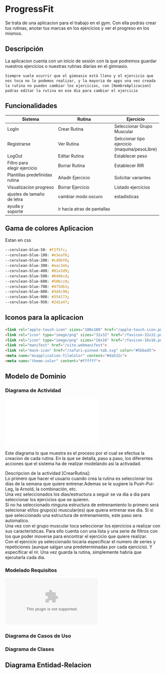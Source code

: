 # ProgressFit
Se trata de una aplicacion para el trabajo en el gym. Con ella podrás crear tus rutinas, anotar tus marcas en los ejercicios y ver el progreso en los mismos.

## Descripción
La aplicacion cuenta con un inicio de sesión con la que podremos guardar nuestros ejercicios o nuestras rutinas diarias en el gimnasio.<br>

```
Siempre suele ocurrir que el gimnasio está lleno y el ejercicio que nos toca no lo podemos realizar, y la mayoria de apps una vez creada la rutina no puedes cambiar los ejercicios, con [NombreAplicacion] podras editar la rutina en ese dia para cambiar el ejercicio
```
## Funcionalidades

|Sistema|Rutina|Ejercicio|
|--------|--------|--------|
|LogIn      |Crear Rutina|Seleccionar Grupo<br>Muscular |
|Registrarse|Ver Rutina|Selccionar tipo<br>ejercicio<br>(maquina/pesoLibre)|
|LogOut     |Editar Rutina|Establecer peso|
|Filtro para <br>elegir ejercicio|Borrar Rutina|Establecer RIR|
|Plantillas predefinidas<br>rutina|Añadir Ejercicio|Solicitar variantes|
|Visualizacion progreso|Borrar Ejercicio|Listado ejercicios|
|ajustes de tamaño<br> de letra|cambiar modo oscuro|estadisticas|
|ayuda y <br>soporte|ir hacia atras de pantallas||

## Gama de colores Aplicacion

Estan en css
```css
--cerulean-blue-50: #f2f5fc;
--cerulean-blue-100: #e3eaf6;
--cerulean-blue-200: #cddbf0;
--cerulean-blue-300: #aac3e6;
--cerulean-blue-400: #81a3d9;
--cerulean-blue-500: #6486cd;
--cerulean-blue-600: #506cc0;
--cerulean-blue-700: #475db3;
--cerulean-blue-800: #3d4c90;
--cerulean-blue-900: #354173;
--cerulean-blue-950: #242a47;
```

## Iconos para la aplicacion



```html
<link rel="apple-touch-icon" sizes="180x180" href="/apple-touch-icon.png">
<link rel="icon" type="image/png" sizes="32x32" href="/favicon-32x32.png">
<link rel="icon" type="image/png" sizes="16x16" href="/favicon-16x16.png">
<link rel="manifest" href="/site.webmanifest">
<link rel="mask-icon" href="/safari-pinned-tab.svg" color="#5bbad5">
<meta name="msapplication-TileColor" content="#da532c">
<meta name="theme-color" content="#ffffff">
```




## Modelo de Dominio
### Diagrama de Actividad
![CrearRutina](./model/Crear%20Rutina.pdf)

Este diagrama lo que muestra es el proceso por el cual se efectua la creacion de cada rutina. En la que se detalla, paso a paso, los diferentes acciones que el sistema ha de realizar modelando asi la activadad.

Descripcion de la actividad [CrearRutina]:
<br>Lo primero que hacer el usuario cuando crea la rutina es seleccionar los dias de la semana que quiere entrenar.Ademas se le sugiere la Push-Pul-Leg, la Arnold, la combinación, etc.<br>
Una vez seleccionados los dias/estructura a seguir se va dia a dia para seleccionar los ejercicios que se quieren.<br>
Si no ha seleccionado ninguna estructura de entrenamiento lo primero será selecionar el/los grupo(s) muscular(es) que quiera entrenar ese dia. Si si que seleccionado una estructura de entrenamiento, este paso sera automatico.<br>
Una vez con el grupo muscular toca seleccionar los ejercicios a realizar con sus caracteristicas. Para ello cuenta con una lista y una serie de filtros con los que poder moverse para encontrar el ejercicio que quiere realizar.<br>
Con el ejercicio ya seleccionado tocaria especificar el numero de series y repeticiones (aunque salgan una predeterminadas por cada ejercicio). Y especificar el rir. Una vez guarda la rutina, simplemente habria que ejecutarla cada dia.

### Modelado Requisitos
![ModeloRequisitos](./model//Modelo%20de%20Requisitos.xlsx)

### Diagrama de Casos de Uso

### Diagrama de Clases


## Diagrama Entidad-Relacion